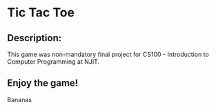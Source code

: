 <h1>Tic Tac Toe</h1>

<h2>Description:</h2>
This game was non-mandatory final project for CS100 - Introduction to Computer Programming at NJIT.

<h2>Enjoy the game!</h2>
Bananas
